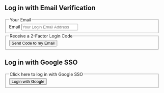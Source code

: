 ## Log in with Email Verification

<form action="login">
<input type="hidden" name="service" value="email">
  <fieldset>
    <legend>Your Email</legend>
    <label for="email">Email</label>
    <input type="email" name="email" id="email" placeholder="Your Login Email Address" required />
  </fieldset>
  <fieldset>
    <legend>Receive a 2-Factor Login Code</legend>
    <button type="submit">Send Code to my Email</button>
  </fieldset>
</form>


## Log in with Google SSO
<form action="login">
<input type="hidden" name="service" value="google">
  <fieldset>
    <legend>Click here to log in with Google SSO</legend>
    <button type="submit">Login with Google</button>
  </fieldset>
</form>
